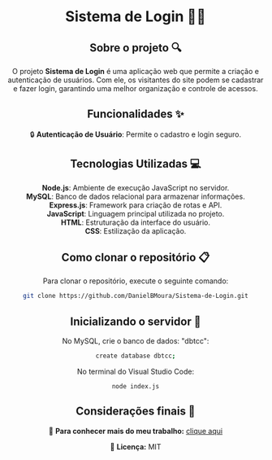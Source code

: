 <div align="center">
<h1 align="center">Sistema de Login 🧑‍💻</h1>

## Sobre o projeto 🔍

<p align="center">
  O projeto <strong>Sistema de Login</strong> é uma aplicação web que permite a criação e autenticação de usuários. Com ele, os visitantes do site podem se cadastrar e fazer login, garantindo uma melhor organização e controle de acessos. 
</p>

## Funcionalidades ✨

🔒 <strong>Autenticação de Usuário</strong>: Permite o cadastro e login seguro.

## Tecnologias Utilizadas 💻

**Node.js**: Ambiente de execução JavaScript no servidor.  
**MySQL**: Banco de dados relacional para armazenar informações.  
**Express.js**: Framework para criação de rotas e API.  
**JavaScript**: Linguagem principal utilizada no projeto.  
**HTML**: Estruturação da interface do usuário.  
**CSS**: Estilização da aplicação.  

## Como clonar o repositório 📋

Para clonar o repositório, execute o seguinte comando:

```bash
git clone https://github.com/DanielBMoura/Sistema-de-Login.git
```

## Inicializando o servidor 🚀

No MySQL, crie o banco de dados: "dbtcc":
```bash
create database dbtcc;
```

No terminal do Visual Studio Code:
```
node index.js
```

## Considerações finais 📝

🔗 **Para conhecer mais do meu trabalho:** [clique aqui](https://www.linkedin.com/in/daniel-borazo-de-moura-b4a995356/)

📜 **Licença:** MIT

</div>
</div>
